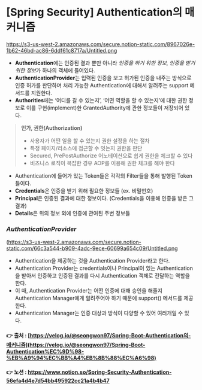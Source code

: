 # [Spring Security] ****Authentication의 매커니즘****

https://s3-us-west-2.amazonaws.com/secure.notion-static.com/8967026e-1b62-46bd-ac86-6ddf61c8717a/Untitled.png

- **Authentication**에는 인증된 결과 뿐만 아니라 *인증을 하기 위한 정보*, *인증을 받기 위한 정보*가 
하나의 객체에 들어있다.
- **AuthenticationProvider**는 입력된 인증을 보고 허가된 인증을 내주는 방식으로 인증 허가를 
판단하며 처리 가능한 Authentication에 대해서 알려주는 support 메서드를 지원한다.
- **Authorities**에는 ‘어디를 갈 수 있는지’, ‘어떤 역할을 할 수 있는지’에 대한 권한 정보로 이를 구현(implement)한 GrantedAuthority에 관한 정보들이 저장되어 있다.

> **인가, 권한(Authorization)**
> 
> - 사용자가 어떤 일을 할 수 있는지 권한 설정을 하는 절차
> - 특정 페이지/리소스에 접근할 수 잇는지 권한을 판단
> - Secured, PrePostAuthorize 어노테이션으로 쉽게 권한을 체크할 수 있다
> - 비즈니스 로직이 복잡한 경우 AOP를 이용해 권한 체크를 해야 한다

- Authentication에 들어가 있는 Token들은 각각의 Filter들을 통해 발행된 Token들이다.
- **Credentials**은 인증을 받기 위해 필요한 정보들 (ex. 비밀번호)
- **Principal**은 인증된 결과에 대한 정보이다. (Credentials을 이용해 인증을 받은 그 결과)
- **Details**은 위의 정보 외에 인증에 관여된 주변 정보들

### ***AuthenticationProvider***

(https://s3-us-west-2.amazonaws.com/secure.notion-static.com/66c3a544-b909-4adc-9ece-60699a654c09/Untitled.png

- Authentication을 제공하는 것을 Authentication Provider라고 한다.
- Authentication Provider는 credentials이나 Principal이 있는 Authentication을 받아서 인증하고
인증된 결과를 다시 Authentication 객체로 전달하는 역할을 한다.
- 이 때, Authentication Provider는 어떤 인증에 대해 승인을 해줄지 Authentication Manager에게
알려주어야 하기 때문에 support() 메서드를 제공한다.
- Authentication Manager는 인증 대상과 방식이 다양할 수 있어 여러개일 수 있다.

 #### 👉 출처 : [https://velog.io/@seongwon97/Spring-Boot-Authentication의-메커니즘](https://velog.io/@seongwon97/Spring-Boot-Authentication%EC%9D%98-%EB%A9%94%EC%BB%A4%EB%8B%88%EC%A6%98)
 #### 👉 노션 : https://www.notion.so/Spring-Security-Authentication-56efa4d4e7d54bb495922cc21a4b4b47
